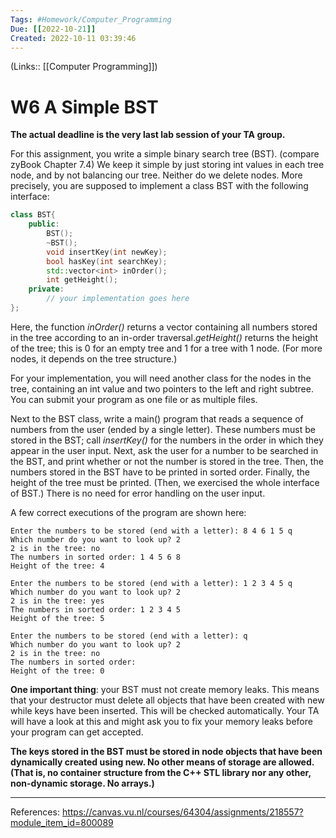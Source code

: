 ```yaml
---
Tags: #Homework/Computer_Programming 
Due: [[2022-10-21]]
Created: 2022-10-11 03:39:46
---
```

(Links:: [[Computer Programming]])
# W6 A Simple BST
**The actual deadline is the very last lab session of your TA group.**

For this assignment, you write a simple binary search tree (BST). (compare zyBook Chapter 7.4) We keep it simple by just storing int values in each tree node, and by not balancing our tree. Neither do we delete nodes. More precisely, you are supposed to implement a class BST with the following interface:

```cpp
class BST{
    public:
        BST();
        ~BST();
        void insertKey(int newKey);
        bool hasKey(int searchKey);
        std::vector<int> inOrder();
        int getHeight();
    private:
        // your implementation goes here
};
```

Here, the function *inOrder()* returns a vector containing all numbers stored in the tree according to an in-order traversal.*getHeight()* returns the height of the tree; this is 0 for an empty tree and 1 for a tree with 1 node. (For more nodes, it depends on the tree structure.)

For your implementation, you will need another class for the nodes in the tree, containing an int value and two pointers to the left and right subtree. You can submit your program as one file or as multiple files.

Next to the BST class,  write a main() program that reads a sequence of numbers from the user (ended by a single letter). These numbers must be stored in the BST; call *insertKey()* for the numbers in the order in which they appear in the user input. Next, ask the user for a number to be searched in the BST, and print whether or not the number is stored in the tree. Then, the numbers stored in the BST have to be printed in sorted order. Finally, the height of the tree must be printed. (Then, we exercised the whole interface of BST.) There is no need for error handling on the user input.

A few correct executions of the program are shown here:
```
Enter the numbers to be stored (end with a letter): 8 4 6 1 5 q
Which number do you want to look up? 2
2 is in the tree: no
The numbers in sorted order: 1 4 5 6 8 
Height of the tree: 4

Enter the numbers to be stored (end with a letter): 1 2 3 4 5 q
Which number do you want to look up? 2
2 is in the tree: yes
The numbers in sorted order: 1 2 3 4 5 
Height of the tree: 5

Enter the numbers to be stored (end with a letter): q
Which number do you want to look up? 2
2 is in the tree: no
The numbers in sorted order: 
Height of the tree: 0
```
**One important thing**: your BST must not create memory leaks. This means that your destructor must delete all objects that have been created with new while keys have been inserted. This will be checked automatically. Your TA will have a look at this and might ask you to fix your memory leaks before your program can get accepted.

**The keys stored in the BST must be stored in node objects that have been dynamically created using new. No other means of storage are allowed. (That is, no container structure from the C++ STL library nor any other, non-dynamic storage. No arrays.)**
___
References:
https://canvas.vu.nl/courses/64304/assignments/218557?module_item_id=800089
